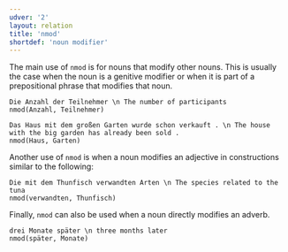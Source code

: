 ```yaml
---
udver: '2'
layout: relation
title: 'nmod'
shortdef: 'noun modifier'
---
```


The main use of `nmod` is for nouns that modify other nouns. This is usually the case when the noun is a genitive modifier or when it is part of a prepositional phrase that modifies that noun.

~~~ sdparse
Die Anzahl der Teilnehmer \n The number of participants
nmod(Anzahl, Teilnehmer)
~~~

~~~ sdparse
Das Haus mit dem großen Garten wurde schon verkauft . \n The house with the big garden has already been sold .
nmod(Haus, Garten)
~~~

Another use of `nmod` is when a noun modifies an adjective in constructions similar to the following:

~~~ sdparse
Die mit dem Thunfisch verwandten Arten \n The species related to the tuna
nmod(verwandten, Thunfisch) 
~~~

Finally, `nmod` can also be used when a noun directly modifies an adverb.

~~~ sdparse
drei Monate später \n three months later
nmod(später, Monate)
~~~
